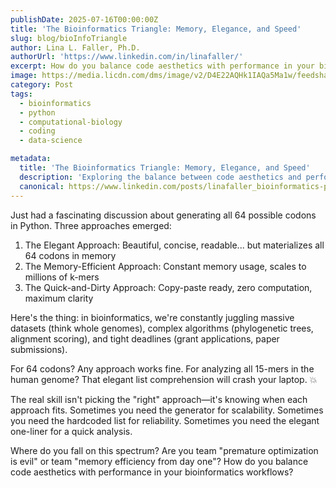 ```yaml
---
publishDate: 2025-07-16T00:00:00Z
title: 'The Bioinformatics Triangle: Memory, Elegance, and Speed'
slug: blog/bioInfoTriangle
author: Lina L. Faller, Ph.D.
authorUrl: 'https://www.linkedin.com/in/linafaller/'
excerpt: How do you balance code aesthetics with performance in your bioinformatics workflows?
image: https://media.licdn.com/dms/image/v2/D4E22AQHk1IAQa5Ma1w/feedshare-shrink_800/B4EZgTltc3GcAg-/0/1752675309831?e=1755734400&v=beta&t=1kQLvOKy1UeRfDH9ZtJIyG379iqxiMGM1Dc8t4ZuV8E
category: Post
tags:
  - bioinformatics
  - python
  - computational-biology
  - coding
  - data-science

metadata:
  title: 'The Bioinformatics Triangle: Memory, Elegance, and Speed'
  description: 'Exploring the balance between code aesthetics and performance in bioinformatics workflows.'
  canonical: https://www.linkedin.com/posts/linafaller_bioinformatics-python-computationalbiology-activity-7351253070430838787-f9Ms?utm_source=share&utm_medium=member_desktop&rcm=ACoAAATZB5MBqJ_1K5vjD4H8pzXOCeXJAzwKjQs
---
```


Just had a fascinating discussion about generating all 64 possible codons in Python. Three approaches emerged:

1. The Elegant Approach: Beautiful, concise, readable... but materializes all 64 codons in memory
2. The Memory-Efficient Approach: Constant memory usage, scales to millions of k-mers
3. The Quick-and-Dirty Approach: Copy-paste ready, zero computation, maximum clarity

Here's the thing: in bioinformatics, we're constantly juggling massive datasets (think whole genomes), complex algorithms (phylogenetic trees, alignment scoring), and tight deadlines (grant applications, paper submissions).

For 64 codons? Any approach works fine. For analyzing all 15-mers in the human genome? That elegant list comprehension will crash your laptop. 💥

The real skill isn't picking the "right" approach—it's knowing when each approach fits. Sometimes you need the generator for scalability. Sometimes you need the hardcoded list for reliability. Sometimes you need the elegant one-liner for a quick analysis.

Where do you fall on this spectrum? Are you team "premature optimization is evil" or team "memory efficiency from day one"? How do you balance code aesthetics with performance in your bioinformatics workflows?
